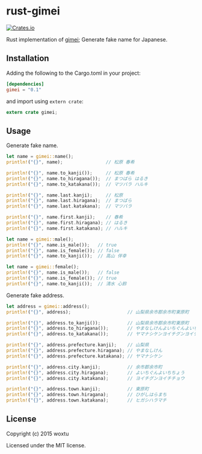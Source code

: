 # rust-gimei

[![Crates.io](https://img.shields.io/crates/v/gimei.svg?style=flat-square)](https://crates.io/crates/gimei)

Rust implementation of [gimei](https://github.com/willnet/gimei); Generate fake name for Japanese.

## Installation

Adding the following to the Cargo.toml in your project:

```toml
[dependencies]
gimei = "0.1"
```

and import using `extern crate`:

```rust
extern crate gimei;
```

## Usage

Generate fake name.

```rust
let name = gimei::name();
println!("{}", name);                // 松原 春希

println!("{}", name.to_kanji());     // 松原 春希
println!("{}", name.to_hiragana());  // まつばら はるき
println!("{}", name.to_katakana());  // マツバラ ハルキ

println!("{}", name.last.kanji);     // 松原
println!("{}", name.last.hiragana);  // まつばら
println!("{}", name.last.katakana);  // マツバラ

println!("{}", name.first.kanji);    // 春希
println!("{}", name.first.hiragana); // はるき
println!("{}", name.first.katakana); // ハルキ
```

```rust
let name = gimei::male();
println!("{}", name.is_male());   // true
println!("{}", name.is_female()); // false
println!("{}", name.to_kanji());  // 高山 伴幸
```

```rust
let name = gimei::female();
println!("{}", name.is_male());   // false
println!("{}", name.is_female()); // true
println!("{}", name.to_kanji());  // 清水 心鈴
```

Generate fake address.

```rust
let address = gimei::address();
println!("{}", address);                     // 山梨県余市郡余市町東原町

println!("{}", address.to_kanji());          // 山梨県余市郡余市町東原町
println!("{}", address.to_hiragana());       // やまなしけんよいちぐんよいちちょうひがしはらまち
println!("{}", address.to_katakana());       // ヤマナシケンヨイチグンヨイチチョウヒガシハラマチ

println!("{}", address.prefecture.kanji);    // 山梨県
println!("{}", address.prefecture.hiragana); // やまなしけん
println!("{}", address.prefecture.katakana); // ヤマナシケン

println!("{}", address.city.kanji);          // 余市郡余市町
println!("{}", address.city.hiragana);       // よいちぐんよいちちょう
println!("{}", address.city.katakana);       // ヨイチグンヨイチチョウ

println!("{}", address.town.kanji);          // 東原町
println!("{}", address.town.hiragana);       // ひがしはらまち
println!("{}", address.town.katakana);       // ヒガシハラマチ
```

## License
Copyright (c) 2015 woxtu

Licensed under the MIT license.
